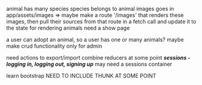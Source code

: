 animal has many species
species belongs to animal
images goes in app/assets/images => maybe make a route '/images' that renders these images, then pull their sources from that route in a fetch call and update it to the state for rendering
animals need a show page

a user can adopt an animal, so a user has one or many animals?
maybe make crud functionality only for admin

need actions to export/import
combine reducers at some point
***sessions - logging in, logging out, signing up***
may need a sessions container

learn bootstrap
NEED TO INCLUDE THUNK AT SOME POINT